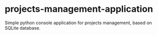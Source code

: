 # projects-management-application
Simple python console application for projects management, based on SQLite database.
